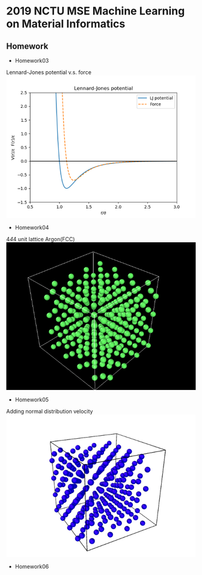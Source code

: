 # 2019 NCTU MSE Machine Learning on Material Informatics

## Homework
* Homework03  

Lennard-Jones potential v.s. force  
![lj](https://github.com/acctouhou/Introduction-Computational-Materials-Science/blob/master/HW/HW1/LJ.png)  

* Homework04  

4*4*4 unit lattice Argon(FCC)  
![lattice](https://github.com/acctouhou/Introduction-Computational-Materials-Science/blob/master/HW/HW2/fcc.PNG)  

* Homework05  

Adding normal distribution velocity  
![velocity](https://github.com/acctouhou/Introduction-Computational-Materials-Science/blob/master/HW/HW3/V.gif)  

* Homework06  
